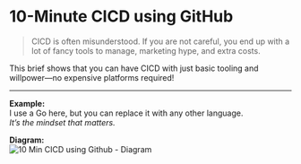 # 10-Minute CICD using GitHub

> CICD is often misunderstood. If you are not careful, you end up with a lot of fancy tools to manage, marketing hype, and extra costs.

This brief shows that you can have CICD with just basic tooling and willpower—no expensive platforms required!

---

**Example:**  
I use a Go here, but you can replace it with any other language.  
_It’s the mindset that matters._

**Diagram:**  
![10 Min CICD using Github - Diagram](https://github.com/o-fausto/10MinCICD_Github/blob/main/images/10MinCICD_Github.png)